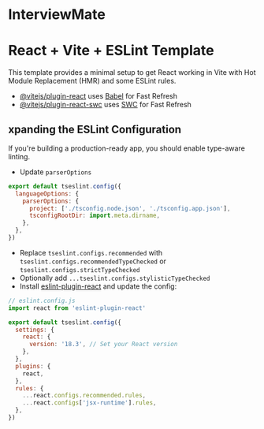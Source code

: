 # InterviewMate

# React + Vite + ESLint Template

This template provides a minimal setup to get React working in Vite with Hot Module Replacement (HMR) and some ESLint rules.

- [@vitejs/plugin-react](https://github.com/vitejs/vite-plugin-react/blob/main/packages/plugin-react/README.md) uses [Babel](https://babeljs.io/) for Fast Refresh
- [@vitejs/plugin-react-swc](https://github.com/vitejs/vite-plugin-react-swc) uses [SWC](https://swc.rs/) for Fast Refresh

## xpanding the ESLint Configuration

If you're building a production-ready app, you should enable type-aware linting.

- Update `parserOptions`

```js
export default tseslint.config({
  languageOptions: {
    parserOptions: {
      project: ['./tsconfig.node.json', './tsconfig.app.json'],
      tsconfigRootDir: import.meta.dirname,
    },
  },
})
```

- Replace `tseslint.configs.recommended` with `tseslint.configs.recommendedTypeChecked` or `tseslint.configs.strictTypeChecked`
- Optionally add `...tseslint.configs.stylisticTypeChecked`
- Install [eslint-plugin-react](https://github.com/jsx-eslint/eslint-plugin-react) and update the config:

```js
// eslint.config.js
import react from 'eslint-plugin-react'

export default tseslint.config({
  settings: {
    react: {
      version: '18.3', // Set your React version
    },
  },
  plugins: {
    react,
  },
  rules: {
    ...react.configs.recommended.rules,
    ...react.configs['jsx-runtime'].rules,
  },
})

```

